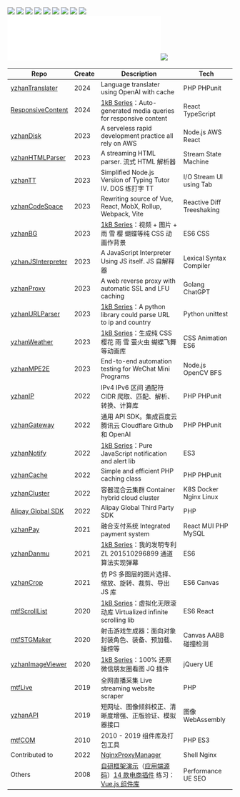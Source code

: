 <div>
<a href="https://www.npmjs.com/~mantoufan" target="_blank"><img src="https://shields.io/badge/npm-%E9%A6%92%E5%A4%B4%E9%A5%AD-red?logo=npm"/></a>
<a href="https://leetcode-cn.com/u/mantoufan/" target="_blank"><img src="https://shields.io/badge/LeetCode-%E5%B0%8F%E5%AE%87-orange?logo=leetcode"/></a>
<a href="https://www.shon8.com" target="_blank"><img src="https://shields.io/badge/Blog-%E5%B0%8F%E5%AE%87-darkcyan?logo=Storyblok" /></a>
<a href="https://weibo.com/u/2479500471" target="_blank"><img src="https://img.shields.io/badge/dynamic/json?label=&query=%24.data.totalSubs&url=https%3A%2F%2Fapi.spencerwoo.com%2Fsubstats%2F%3Fsource%3Dweibo%26queryKey%3D2479500471&labelColor=e71f19&color=040000&logo=sina-weibo&longCache=true&v=1" /></a>
<a href="javascript:"><img src="https://shields.io/badge/%E5%85%AC%E4%BC%97%E5%8F%B7-%E9%A6%92%E5%A4%B4%E9%A5%AD-blackishgreen?logo=wechat"/></a>
<a href="https://p.yzhan.cyou/100131" target="_blank"><img src="https://img.shields.io/badge/%E4%BA%BA%E5%83%8F%E5%BA%93-%E9%A6%92%E5%A4%B4%E9%A5%AD-deeppink?logo=openai&logoColor=pink" /></a>
<a href="https://packagist.org/users/mantoufan/packages/" target="_blank"><img src="https://shields.io/badge/PHP-gray?logo=packagist" /></a>
<a href="https://pypi.org/user/mantoufan" target="_blank"><img src="https://img.shields.io/badge/PyPI-gray?logo=pypi" /></a>
<a href="https://www.wujieai.cc/user/14933947" target="_blank"><img src="https://img.shields.io/badge/AI绘画-馒头饭-pink" /></a><br>
<img width="34%" src="https://raw.githubusercontent.com/mhjlw/github-stats/master/generated/overview.svg" /><img width="34%" src="https://raw.githubusercontent.com/mhjlw/github-stats/master/generated/languages.svg" /><img width="30%" src="https://leetcode.yzhan.cyou/mantoufan?theme=light&font=Noto%20Sans%20Telugu&ext=heatmap&site=cn&border=0&cache=43200" />
</div>

|  Repo   | Create  | Description | Tech |
|  ----  | ----  | ----  | ---- |
| [yzhanTranslater](https://github.com/mantoufan/yzhanJSONTranslater)  | 2024 | Language translater using OpenAI with cache | PHP PHPunit |
| [ResponsiveContent](https://github.com/mantoufan/yzhanReactResponsiveContent)  | 2024 | [1kB Series](https://github.com/topics/yzhan1kb)：Auto-generated media queries for responsive content | React TypeScript |
| [yzhanDisk](https://github.com/mantoufan/yzhanDisk)  | 2023 | A serveless rapid development practice all rely on AWS | Node.js AWS React |
| [yzhanHTMLParser](https://github.com/mantoufan/yzhanHTMLParser)  | 2023 | A streaming HTML parser. 流式 HTML 解析器 | Stream State Machine |
| [yzhanTT](https://github.com/mantoufan/yzhanTT)  | 2023 | Simplified Node.js Version of Typing Tutor IV. DOS 练打字 TT | I/O Stream UI using Tab |
| [yzhanCodeSpace](https://github.com/mantoufan/yzhanCodeSpace)  | 2023 | Rewriting source of Vue, React, MobX, Rollup, Webpack, Vite | Reactive Diff Treeshaking |
| [yzhanBG](https://github.com/mantoufan/yzhanBG)  | 2023 | [1kB Series](https://github.com/topics/yzhan1kb)：视频 + 图片 + 雨 雪 樱 蝴蝶等纯 CSS 动画作背景 | ES6 CSS |
| [yzhanJSInterpreter](https://github.com/mantoufan/yzhanJSInterpreter)  | 2023 | A JavaScript Interpreter Using JS itself. JS 自解释器 | Lexical Syntax Compiler |
| [yzhanProxy](https://github.com/mantoufan/yzhanProxy)  | 2023 | A web reverse proxy with automatic SSL and LFU caching  | Golang ChatGPT |
| [yzhanURLParser](https://github.com/mantoufan/yzhanURLParser)  | 2023 | [1kB Series](https://github.com/topics/yzhan1kb)：A python library could parse URL to ip and country | Python unittest |
| [yzhanWeather](https://github.com/mantoufan/yzhanWeather)  | 2023 | [1kB Series](https://github.com/topics/yzhan1kb)：生成纯 CSS 樱花 雨 雪 萤火虫 蝴蝶飞舞等动画库 | CSS Animation ES6 |
| [yzhanMPE2E](https://github.com/mantoufan/yzhanMPE2E)  | 2023 | End-to-end automation testing for WeChat Mini Programs | Node.js OpenCV BFS |
| [yzhanIP](https://github.com/mantoufan/yzhanIP)  | 2022 | IPv4 IPv6 区间 通配符 CIDR 爬取、匹配、解析、转换、计算库 | PHP PHPunit |
| [yzhanGateway](https://github.com/mantoufan/yzhanGateway)  | 2022 | 通用 API SDK。集成百度云 腾讯云 Cloudflare Github 和 OpenAI | PHP  PHPunit |
| [yzhanNotify](https://github.com/mantoufan/yzhanNotify)  | 2022 | [1kB Series](https://github.com/topics/yzhan1kb)：Pure JavaScript notification and alert lib  | ES3 |
| [yzhanCache](https://github.com/mantoufan/yzhanCache)  | 2022 | Simple and efficient PHP caching class | PHP  PHPunit |
| [yzhanCluster](https://github.com/mantoufan/yzhanCluster/tree/master/container) | 2022 | 容器混合云集群 Container hybrid cloud cluster | K8S Docker Nginx Linux |
| [Alipay Global SDK](https://github.com/mantoufan/alipay-global-sdk-php)  | 2022 | Alipay Global Third Party SDK | PHP |
| [yzhanPay](https://github.com/mantoufan/yzhanPay)  | 2021 | 融合支付系统 Integrated payment system | React MUI PHP MySQL |
| [yzhanDanmu](https://github.com/mantoufan/yzhanDanmu) | 2021 | [1kB Series](https://github.com/topics/yzhan1kb)：我的发明专利 ZL 201510296899 通道算法实现弹幕 | ES6 |  
| [yzhanCrop](https://github.com/mantoufan/yZhanCrop) | 2021 | 仿 PS 多图层的图片选择、缩放、旋转、裁剪、导出 JS 库 | ES6 Canvas | 
| [mtfScrollList](https://github.com/mantoufan/mtfScrollList) | 2020 | [1kB Series](https://github.com/topics/yzhan1kb)：虚拟化无限滚动库 Virtualized infinite scrolling lib | ES6 React |
| [mtfSTGMaker](https://github.com/mantoufan/mtfSTGMaker) | 2020 | 射击游戏生成器：面向对象封装角色、装备、预加载、操控等 | Canvas AABB 碰撞检测 |
| [yzhanImageViewer](https://github.com/mantoufan/yzhanImageViewer) | 2020 | [1kB Series](https://github.com/topics/yzhan1kb)：100% 还原微信朋友圈看图 JQ 插件 | jQuery UE |
| [mtfLive](https://github.com/mantoufan/mtfLive) | 2019 | 全网直播采集 Live streaming website scraper | PHP |
| [yzhanAPI](https://github.com/mantoufan/yzhanAPI) | 2019 | 短网址、图像倾斜校正、清晰度增强、正版验证、模拟器接口 | 图像 WebAssembly |
| [mtfCOM](https://github.com/mantoufan/mtfCOM) | 2010 | 2010 - 2019 组件库及打包工具 | PHP ES3 |
| Contributed to |2022| [NginxProxyManager](https://github.com/NginxProxyManager/nginx-proxy-manager) | Shell Nginx |
| Others |2008| [自研框架演示](https://p.yot.pw/100131)（[应用端源码](https://github.com/mantoufan/mtfApp)）[14 款电商插件](https://github.com/mantoufan/shopxoplugin) 练习：[Vue.js 组件库](https://github.com/mantoufan/yzhanUI) | Performance UE SEO |
